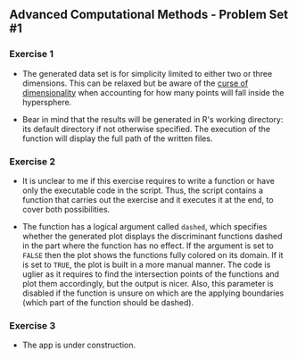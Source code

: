 ## Advanced Computational Methods - Problem Set #1

### Exercise 1

  * The generated data set is for simplicity limited to either two or three dimensions. This can be relaxed but be aware of the [curse of dimensionality](https://en.wikipedia.org/wiki/Curse_of_dimensionality) when accounting for how many points will fall inside the hypersphere.

  * Bear in mind that the results will be generated in R's working directory: its default directory if not otherwise specified. The execution of the function will display the full path of the written files.

### Exercise 2

  * It is unclear to me if this exercise requires to write a function or have only the executable code in the script. Thus, the script contains a function that carries out the exercise and it executes it at the end, to cover both possibilities.

  * The function has a logical argument called `dashed`, which specifies whether the generated plot displays the discriminant functions dashed in the part where the function has no effect. If the argument is set to `FALSE` then the plot shows the functions fully colored on its domain. If it is set to `TRUE`, the plot is built in a more manual manner. The code is uglier as it requires to find the intersection points of the functions and plot them accordingly, but the output is nicer. Also, this parameter is disabled if the function is unsure on which are the applying boundaries (which part of the function should be dashed).

### Exercise 3

  * The app is under construction.
